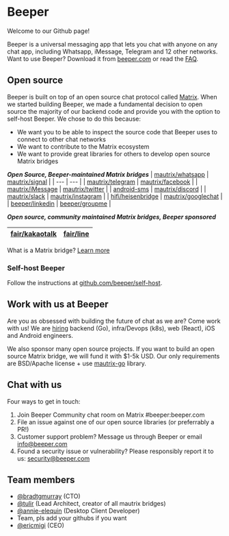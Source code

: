# Beeper 

Welcome to our Github page! 

Beeper is a universal messaging app that lets you chat with anyone on any chat app, including Whatsapp, iMessage, Telegram and 12 other networks. Want to use Beeper? Download it from [beeper.com](https://beeper.com) or read the [FAQ](https://beeper.com/faq).

## Open source
Beeper is built on top of an open source chat protocol called [Matrix](https://matrix.org). When we started building Beeper, we made a fundamental decision to open source the majority of our backend code and provide you with the option to self-host Beeper. We chose to do this because:
- We want you to be able to inspect the source code that Beeper uses to connect to other chat networks
- We want to contribute to the Matrix ecosystem
- We want to provide great libraries for others to develop open source Matrix bridges

*********Open Source, Beeper-maintained Matrix bridges*********
| [mautrix/whatsapp](https://github.com/mautrix/whatsapp) | [mautrix/signal](https://github.com/mautrix/signal) |
| --- | --- |
| [mautrix/telegram](https://github.com/mautrix/telegram) | [mautrix/facebook](https://github.com/mautrix/facebook) |
| [mautrix/iMessage](https://github.com/mautrix/imessage) | [mautrix/twitter](https://github.com/mautrix/twitter) |
| [android-sms](https://gitlab.com/beeper/android-sms) | [mautrix/discord](https://github.com/mautrix/discord) |
| [mautrix/slack](https://github.com/mautrix/slack) | [mautrix/instagram](https://github.com/mautrix/instagram) |
| [hifi/heisenbridge](https://github.com/hifi/heisenbridge) | [mautrix/googlechat](https://github.com/mautrix/googlechat) |
| [beeper/linkedin](https://github.com/beeper/linkedin) | [beeper/groupme](https://github.com/beeper/groupme) |

*********Open source, community maintained Matrix bridges, Beeper sponsored*********

| [fair/kakaotalk](https://src.miscworks.net/fair/matrix-appservice-kakaotalk.git) | [fair/line](https://src.miscworks.net/fair/matrix-puppeteer-line.git) |
| --- | --- |

What is a Matrix bridge? [Learn more](www.beeper.com/new-faqs/what-is-a-bridge)

### Self-host Beeper
Follow the instructions at [github.com/beeper/self-host](github.com/beeper/self-host).


## Work with us at Beeper
Are you as obsessed with building the future of chat as we are? Come work with us! We are [hiring](https://beeper.notion.site/Jobs-Beeper-ff5da486daed462ebfc4b21eacc48cae) backend (Go), infra/Devops (k8s), web (React), iOS and Android engineers.

We also sponsor many open source projects. If you want to build an open source Matrix bridge, we will fund it with $1-5k USD. Our only requirements are BSD/Apache license + use [mautrix-go](https://github.com/mautrix/go) library.

## Chat with us
Four ways to get in touch:
1. Join Beeper Community chat room on Matrix #beeper:beeper.com
2. File an issue against one of our open source libraries (or preferrably a PR!)
3. Customer support problem? Message us through Beeper or email [info@beeper.com](mailto:info@beeper.com)
4. Found a security issue or vulnerability? Please responsibly report it to us: [security@beeper.com](mailto:security@beeper.com)

## Team members
- [@bradtgmurray](https://github.com/bradtgmurray) (CTO)
- [@tulir](https://github.com/tulir) (Lead Architect, creator of all mautrix bridges)
- [@annie-elequin](https://github.com/annie-elequin) (Desktop Client Developer)
- Team, pls add your githubs if you want
- [@ericmigi](https://github.com/ericmigi) (CEO)
